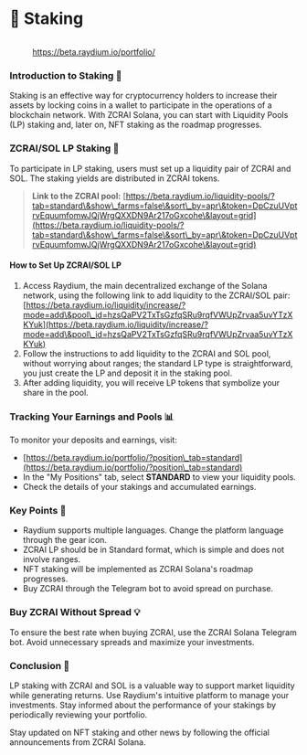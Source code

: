 # 🔐 Staking

<figure><img src="../../../.gitbook/assets/Captura de Tela 2024-05-07 às 12.33.52.png" alt=""><figcaption><p><a href="https://beta.raydium.io/portfolio/">https://beta.raydium.io/portfolio/</a></p></figcaption></figure>

### Introduction to Staking 🌱

Staking is an effective way for cryptocurrency holders to increase their assets by locking coins in a wallet to participate in the operations of a blockchain network. With ZCRAI Solana, you can start with Liquidity Pools (LP) staking and, later on, NFT staking as the roadmap progresses.

### ZCRAI/SOL LP Staking 🤝

To participate in LP staking, users must set up a liquidity pair of ZCRAI and SOL. The staking yields are distributed in ZCRAI tokens.

> **Link to the ZCRAI pool:** [https://beta.raydium.io/liquidity-pools/?tab=standard\&show\_farms=false\&sort\_by=apr\&token=DpCzuUVptrvEquumfomwJQjWrgQXXDN9Ar217oGxcohe\&layout=grid](https://beta.raydium.io/liquidity-pools/?tab=standard\&show\_farms=false\&sort\_by=apr\&token=DpCzuUVptrvEquumfomwJQjWrgQXXDN9Ar217oGxcohe\&layout=grid)

#### How to Set Up ZCRAI/SOL LP

1. Access Raydium, the main decentralized exchange of the Solana network, using the following link to add liquidity to the ZCRAI/SOL pair: [https://beta.raydium.io/liquidity/increase/?mode=add\&pool\_id=hzsQaPV2TxTsGzfqSRu9rqfVWUpZrvaa5uvYTzXKYuk](https://beta.raydium.io/liquidity/increase/?mode=add\&pool\_id=hzsQaPV2TxTsGzfqSRu9rqfVWUpZrvaa5uvYTzXKYuk)
2. Follow the instructions to add liquidity to the ZCRAI and SOL pool, without worrying about ranges; the standard LP type is straightforward, you just create the LP and deposit it in the staking pool.
3. After adding liquidity, you will receive LP tokens that symbolize your share in the pool.

### Tracking Your Earnings and Pools 📊

To monitor your deposits and earnings, visit:

* [https://beta.raydium.io/portfolio/?position\_tab=standard](https://beta.raydium.io/portfolio/?position\_tab=standard)
* In the "My Positions" tab, select **STANDARD** to view your liquidity pools.
* Check the details of your stakings and accumulated earnings.

### Key Points 📝

* Raydium supports multiple languages. Change the platform language through the gear icon.
* ZCRAI LP should be in Standard format, which is simple and does not involve ranges.
* NFT staking will be implemented as ZCRAI Solana's roadmap progresses.
* Buy ZCRAI through the Telegram bot to avoid spread on purchase.

### Buy ZCRAI Without Spread 💡

To ensure the best rate when buying ZCRAI, use the ZCRAI Solana Telegram bot. Avoid unnecessary spreads and maximize your investments.

### Conclusion 🚀

LP staking with ZCRAI and SOL is a valuable way to support market liquidity while generating returns. Use Raydium's intuitive platform to manage your investments. Stay informed about the performance of your stakings by periodically reviewing your portfolio.

Stay updated on NFT staking and other news by following the official announcements from ZCRAI Solana.
